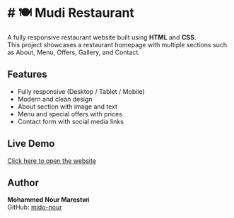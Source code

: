 # # 🍽️ Mudi Restaurant

A fully responsive restaurant website built using **HTML** and **CSS**.  
This project showcases a restaurant homepage with multiple sections such as About, Menu, Offers, Gallery, and Contact.

## Features

- Fully responsive (Desktop / Tablet / Mobile)
- Modern and clean design
- About section with image and text
- Menu and special offers with prices
- Contact form with social media links

##  Live Demo

[Click here to open the website](https://mido-nour.github.io/Mudi-Restaurant/)


## Author
**Mohammed Nour Marestwi**  
GitHub: [mido-nour](https://github.com/mido-nour)